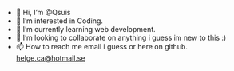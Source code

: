 - 👋 Hi, I’m @Qsuis
- 👀 I’m interested in Coding.
- 🌱 I’m currently learning web development.
- 💞️ I’m looking to collaborate on anything i guess im new to this :)
- 📫 How to reach me email i guess or here on github. helge.ca@hotmail.se

<!---
Qsuis/Qsuis is a ✨ special ✨ repository because its `README.md` (this file) appears on your GitHub profile.
You can click the Preview link to take a look at your changes.
--->
